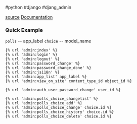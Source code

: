 #python #django #djang_admin

[source](https://stackoverflow.com/a/2930241)
[Documentation](https://docs.djangoproject.com/en/dev/ref/contrib/admin/#reversing-admin-urls)

### Quick Example
`polls` -- app_label
`choice` -- model_name
```
{% url 'admin:index' %}
{% url 'admin:login' %}
{% url 'admin:logout' %}
{% url 'admin:password_change' %}
{% url 'admin:password_change_done' %}
{% url 'admin:jsi18n' %}
{% url 'admin:app_list' app_label %}
{% url 'admin:view_on_site' content_type_id object_id %}

{% url 'admin:auth_user_password_change' user_id %}

{% url 'admin:polls_choice_changelist' %}
{% url 'admin:polls_choice_add' %}
{% url 'admin:polls_choice_change' choice.id %}
{% url 'admin:polls_choice_history' choice.id %}
{% url 'admin:polls_choice_delete' choice.id %}
```
